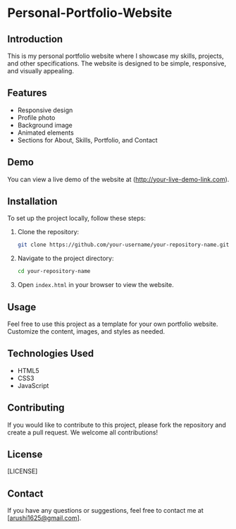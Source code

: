 # Personal-Portfolio-Website
## Introduction

This is my personal portfolio website where I showcase my skills, projects, and other specifications. The website is designed to be simple, responsive, and visually appealing.

## Features

- Responsive design
- Profile photo
- Background image
- Animated elements
- Sections for About, Skills, Portfolio, and Contact

## Demo

You can view a live demo of the website at (http://your-live-demo-link.com).

## Installation

To set up the project locally, follow these steps:

1. Clone the repository:
    ```bash
    git clone https://github.com/your-username/your-repository-name.git
    ```
2. Navigate to the project directory:
    ```bash
    cd your-repository-name
    ```
3. Open `index.html` in your browser to view the website.

## Usage

Feel free to use this project as a template for your own portfolio website. Customize the content, images, and styles as needed.

## Technologies Used

- HTML5
- CSS3
- JavaScript

## Contributing

If you would like to contribute to this project, please fork the repository and create a pull request. We welcome all contributions!

## License
[LICENSE]

## Contact

If you have any questions or suggestions, feel free to contact me at [arushi1625@gmail.com].

